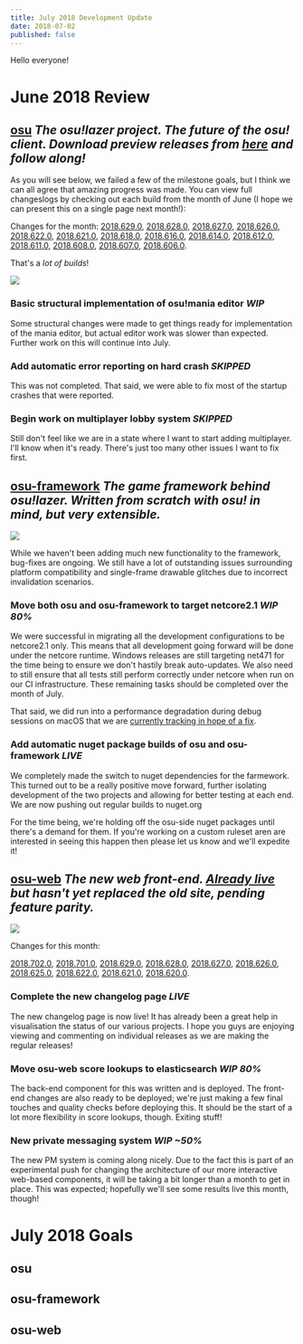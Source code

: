 ```yaml
---
title: July 2018 Development Update
date: 2018-07-02
published: false
---
```


Hello everyone!

# June 2018 Review

## [osu](https://github.com/ppy/osu) *The osu!lazer project. The future of the osu! client. Download preview releases from [here](https://github.com/ppy/osu/releases) and follow along!*

As you will see below, we failed a few of the milestone goals, but I think we can all agree that amazing progress was made. You can view full changeslogs by checking out each build from the month of June (I hope we can present this on a single page next month!):

Changes for the month: [2018.629.0](https://osu.ppy.sh/home/changelog/lazer/2018.629.0), 
[2018.628.0](https://osu.ppy.sh/home/changelog/lazer/2018.628.0), 
[2018.627.0](https://osu.ppy.sh/home/changelog/lazer/2018.627.0), 
[2018.626.0](https://osu.ppy.sh/home/changelog/lazer/2018.626.0), 
[2018.622.0](https://osu.ppy.sh/home/changelog/lazer/2018.622.0), 
[2018.621.0](https://osu.ppy.sh/home/changelog/lazer/2018.621.0), 
[2018.618.0](https://osu.ppy.sh/home/changelog/lazer/2018.618.0), 
[2018.616.0](https://osu.ppy.sh/home/changelog/lazer/2018.616.0), 
[2018.614.0](https://osu.ppy.sh/home/changelog/lazer/2018.614.0), 
[2018.612.0](https://osu.ppy.sh/home/changelog/lazer/2018.612.0), 
[2018.611.0](https://osu.ppy.sh/home/changelog/lazer/2018.611.0), 
[2018.608.0](https://osu.ppy.sh/home/changelog/lazer/2018.608.0), 
[2018.607.0](https://osu.ppy.sh/home/changelog/lazer/2018.607.0), 
[2018.606.0](https://osu.ppy.sh/home/changelog/lazer/2018.606.0).

That's a *lot of builds*!

![](https://puu.sh/AP8On/28fda5d5c6.png)

### Basic structural implementation of osu!mania editor *WIP*

Some structural changes were made to get things ready for implementation of the mania editor, but actual editor work was slower than expected. Further work on this will continue into July.

### Add automatic error reporting on hard crash *SKIPPED*

This was not completed. That said, we were able to fix most of the startup crashes that were reported.

### Begin work on multiplayer lobby system *SKIPPED*

Still don't feel like we are in a state where I want to start adding multiplayer. I'll know when it's ready. There's just too many other issues I want to fix first.

## [osu-framework](https://github.com/ppy/osu-framework) *The game framework behind osu!lazer. Written from scratch with osu! in mind, but very extensible.*

![](https://puu.sh/AP8OC/ad3335747a.png)

While we haven't been adding much new functionality to the framework, bug-fixes are ongoing. We still have a lot of outstanding issues surrounding platform compatibility and single-frame drawable glitches due to incorrect invalidation scenarios.

### Move both osu and osu-framework to target netcore2.1 *WIP 80%*

We were successful in migrating all the development configurations to be netcore2.1 only. This means that all development going forward will be done under the netcore runtime. Windows releases are still targeting net471 for the time being to ensure we don't hastily break auto-updates. We also need to still ensure that all tests still perform correctly under netcore when run on our CI infrastructure. These remaining tasks should be completed over the month of July.

That said, we did run into a performance degradation during debug sessions on macOS that we are [currently tracking in hope of a fix](https://github.com/ppy/osu-framework/issues/1664).

### Add automatic nuget package builds of osu and osu-framework *LIVE*

We completely made the switch to nuget dependencies for the farmework. This turned out to be a really positive move forward, further isolating development of the two projects and allowing for better testing at each end. We are now pushing out regular builds to nuget.org

For the time being, we're holding off the osu-side nuget packages until there's a demand for them. If you're working on a custom ruleset aren are interested in seeing this happen then please let us know and we'll expedite it!


## [osu-web](https://github.com/ppy/osu-web) *The new web front-end. [Already live](https://osu.ppy.sh/home) but hasn't yet replaced the old site, pending feature parity.*

![](https://puu.sh/AP8OO/47edec9cb1.png)

Changes for this month:

[2018.702.0](https://osu.ppy.sh/home/changelog/web/2018.702.0), 
[2018.701.0](https://osu.ppy.sh/home/changelog/web/2018.701.0), 
[2018.629.0](https://osu.ppy.sh/home/changelog/web/2018.629.0), 
[2018.628.0](https://osu.ppy.sh/home/changelog/web/2018.628.0), 
[2018.627.0](https://osu.ppy.sh/home/changelog/web/2018.627.0), 
[2018.626.0](https://osu.ppy.sh/home/changelog/web/2018.626.0), 
[2018.625.0](https://osu.ppy.sh/home/changelog/web/2018.625.0), 
[2018.622.0](https://osu.ppy.sh/home/changelog/web/2018.622.0), 
[2018.621.0](https://osu.ppy.sh/home/changelog/web/2018.621.0), 
[2018.620.0](https://osu.ppy.sh/home/changelog/web/2018.620.0).

### Complete the new changelog page *LIVE*

The new changelog page is now live! It has already been a great help in visualisation the status of our various projects. I hope you guys are enjoying viewing and commenting on individual releases as we are making the regular releases!

### Move osu-web score lookups to elasticsearch *WIP 80%*

The back-end component for this was written and is deployed. The front-end changes are also ready to be deployed; we're just making a few final touches and quality checks before deploying this. It should be the start of a lot more flexibility in score lookups, though. Exiting stuff!

### New private messaging system *WIP ~50%*

The new PM system is coming along nicely. Due to the fact this is part of an experimental push for changing the architecture of our more interactive web-based components, it will be taking a bit longer than a month to get in place. This was expected; hopefully we'll see some results live this month, though!

# July 2018 Goals

## osu



## osu-framework



## osu-web



